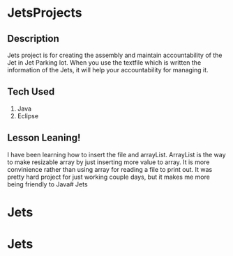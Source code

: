 # JetsProjects

## Description
Jets project is for creating the assembly and maintain accountability of the Jet in Jet Parking lot. When you use the textfile which is written the information of the Jets, it will help your accountability for managing it.
## Tech Used

1. Java
2. Eclipse 

## Lesson Leaning!

I have been learning how to insert the file and arrayList. ArrayList is the way to make resizable array by just inserting more value to array. It is more convinience rather than using array for reading a file to print out. It was pretty hard project for just working couple days, but it makes me more being friendly to Java# Jets
# Jets
# Jets
